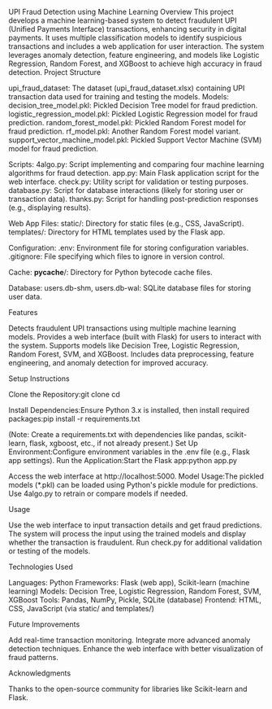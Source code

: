 UPI Fraud Detection using Machine Learning
Overview
This project develops a machine learning-based system to detect fraudulent UPI (Unified Payments Interface) transactions, enhancing security in digital payments. It uses multiple classification models to identify suspicious transactions and includes a web application for user interaction. The system leverages anomaly detection, feature engineering, and models like Logistic Regression, Random Forest, and XGBoost to achieve high accuracy in fraud detection.
Project Structure

upi_fraud_dataset: The dataset (upi_fraud_dataset.xlsx) containing UPI transaction data used for training and testing the models.
Models:
decision_tree_model.pkl: Pickled Decision Tree model for fraud prediction.
logistic_regression_model.pkl: Pickled Logistic Regression model for fraud prediction.
random_forest_model.pkl: Pickled Random Forest model for fraud prediction.
rf_model.pkl: Another Random Forest model variant.
support_vector_machine_model.pkl: Pickled Support Vector Machine (SVM) model for fraud prediction.


Scripts:
4algo.py: Script implementing and comparing four machine learning algorithms for fraud detection.
app.py: Main Flask application script for the web interface.
check.py: Utility script for validation or testing purposes.
database.py: Script for database interactions (likely for storing user or transaction data).
thanks.py: Script for handling post-prediction responses (e.g., displaying results).


Web App Files:
static/: Directory for static files (e.g., CSS, JavaScript).
templates/: Directory for HTML templates used by the Flask app.


Configuration:
.env: Environment file for storing configuration variables.
.gitignore: File specifying which files to ignore in version control.


Cache:
__pycache__/: Directory for Python bytecode cache files.


Database:
users.db-shm, users.db-wal: SQLite database files for storing user data.



Features

Detects fraudulent UPI transactions using multiple machine learning models.
Provides a web interface (built with Flask) for users to interact with the system.
Supports models like Decision Tree, Logistic Regression, Random Forest, SVM, and XGBoost.
Includes data preprocessing, feature engineering, and anomaly detection for improved accuracy.

Setup Instructions

Clone the Repository:git clone <repository-url>
cd <repository-directory>


Install Dependencies:Ensure Python 3.x is installed, then install required packages:pip install -r requirements.txt

(Note: Create a requirements.txt with dependencies like pandas, scikit-learn, flask, xgboost, etc., if not already present.)
Set Up Environment:Configure environment variables in the .env file (e.g., Flask app settings).
Run the Application:Start the Flask app:python app.py

Access the web interface at http://localhost:5000.
Model Usage:The pickled models (*.pkl) can be loaded using Python's pickle module for predictions. Use 4algo.py to retrain or compare models if needed.

Usage

Use the web interface to input transaction details and get fraud predictions.
The system will process the input using the trained models and display whether the transaction is fraudulent.
Run check.py for additional validation or testing of the models.

Technologies Used

Languages: Python
Frameworks: Flask (web app), Scikit-learn (machine learning)
Models: Decision Tree, Logistic Regression, Random Forest, SVM, XGBoost
Tools: Pandas, NumPy, Pickle, SQLite (database)
Frontend: HTML, CSS, JavaScript (via static/ and templates/)

Future Improvements

Add real-time transaction monitoring.
Integrate more advanced anomaly detection techniques.
Enhance the web interface with better visualization of fraud patterns.

Acknowledgments

Thanks to the open-source community for libraries like Scikit-learn and Flask.


